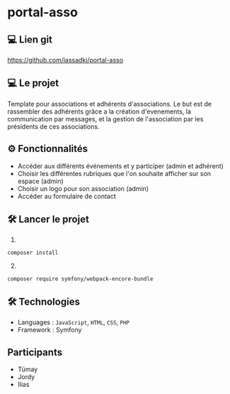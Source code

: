 # portal-asso

## 💻 Lien git 
https://github.com/iassadki/portal-asso
  
## 💻 Le projet
Template pour associations et adhérents d'associations. Le but est de rassembler des adhérents grâce a la création d'evenements, la communication par messages, et la gestion de l'association par les présidents de ces associations.

## ⚙️ Fonctionnalités
- Accéder aux différents événements et y participer (admin et adhérent)
- Choisir les différentes rubriques que l'on souhaite afficher sur son espace (admin)
- Choisir un logo pour son association (admin)
- Accéder au formulaire de contact

## 🛠 Lancer le projet
1. 
```shell
composer install
```
2. 
```shell
composer require symfony/webpack-encore-bundle
```

## 🛠 Technologies
- Languages : `JavaScript`, `HTML`, `CSS`, `PHP`
- Framework : Symfony

## Participants
- Tümay
- Jordy
- Ilias
